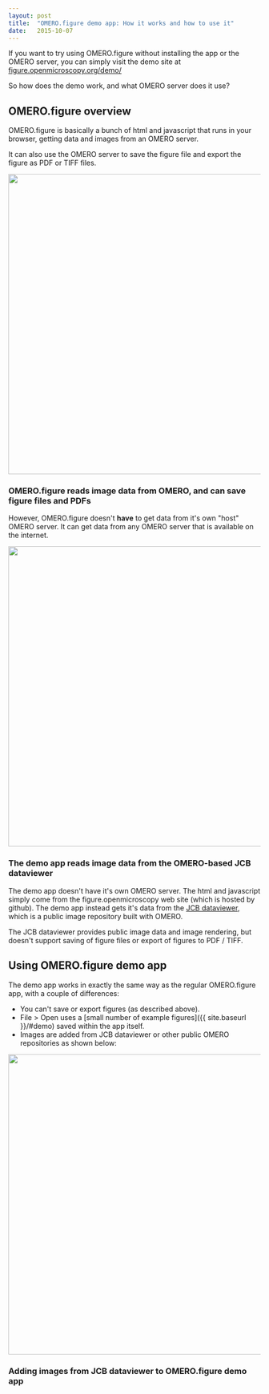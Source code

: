 ```yaml
---
layout: post
title:  "OMERO.figure demo app: How it works and how to use it"
date:   2015-10-07
---
```


If you want to try using OMERO.figure without installing the app or the OMERO server,
you can simply visit the demo site at [figure.openmicroscopy.org/demo/](http://figure.openmicroscopy.org/demo/)

So how does the demo work, and what OMERO server does it use?

<h2>OMERO.figure overview</h2>

OMERO.figure is basically a bunch of html and javascript that runs in your browser, getting
data and images from an OMERO server.

It can also use the OMERO server to save the figure file and export the figure as PDF or TIFF files.


<div class="panel panel-default">
  <div class="panel-body" style="padding:0; text-align: center">
    <img src="{{ site.baseurl }}/images/OMERO.figure_app.png" style="width:600px"/>
  </div>
  <div class="panel-heading">
    <h3 class="panel-title">OMERO.figure reads image data from OMERO, and can save figure files and PDFs</h3>
  </div>
</div>

However, OMERO.figure doesn't **have** to get data from it's own "host" OMERO server. It
can get data from any OMERO server that is available on the internet.

<div class="panel panel-default">
  <div class="panel-body" style="padding:0; text-align: center">
    <img src="{{ site.baseurl }}/images/OMERO.figure_demo.png" style="width:600px"/>
  </div>
  <div class="panel-heading">
    <h3 class="panel-title">The demo app reads image data from the OMERO-based JCB dataviewer</h3>
  </div>
</div>

The demo app doesn't have it's own OMERO server. The html and javascript simply come from the 
figure.openmicroscopy web site (which is hosted by github). The demo app instead
gets it's data from the [JCB dataviewer](http://jcb-dataviewer.rupress.org/), which is a public
image repository built with OMERO.

The JCB dataviewer provides public image data and image rendering, but doesn't support saving
of figure files or export of figures to PDF / TIFF.

<h2>Using OMERO.figure demo app</h2>

The demo app works in exactly the same way as the regular OMERO.figure app, with a couple of differences:

 - You can't save or export figures (as described above).
 - File > Open uses a [small number of example figures]({{ site.baseurl }}/#demo) saved within the app itself.
 - Images are added from JCB dataviewer or other public OMERO repositories as shown below:

<div class="panel panel-default">
  <div class="panel-body" style="padding:0; text-align: center">
    <img src="{{ site.baseurl }}/images/demo_add_images.png" style="width:600px"/>
  </div>
  <div class="panel-heading">
    <h3 class="panel-title">Adding images from JCB dataviewer to OMERO.figure demo app</h3>
  </div>
</div>


